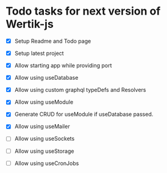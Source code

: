 # Todo tasks for next version of Wertik-js

- [x] Setup Readme and Todo page

- [x] Setup latest project

- [x] Allow starting app while providing port

- [x] Allow using useDatabase

- [x] Allow using custom graphql typeDefs and Resolvers

- [x] Allow using useModule

- [x] Generate CRUD for useModule if useDatabase passed.

- [x] Allow using useMailer

- [ ] Allow using useSockets

- [ ] Allow using useStorage

- [ ] Allow using useCronJobs
